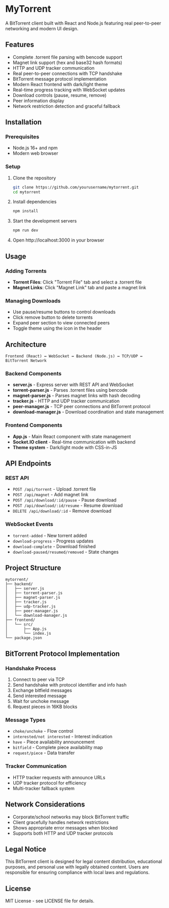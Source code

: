 # MyTorrent

A BitTorrent client built with React and Node.js featuring real peer-to-peer networking and modern UI design.

## Features

- Complete .torrent file parsing with bencode support
- Magnet link support (hex and base32 hash formats)
- HTTP and UDP tracker communication
- Real peer-to-peer connections with TCP handshake
- BitTorrent message protocol implementation
- Modern React frontend with dark/light theme
- Real-time progress tracking with WebSocket updates
- Download controls (pause, resume, remove)
- Peer information display
- Network restriction detection and graceful fallback

## Installation

### Prerequisites
- Node.js 16+ and npm
- Modern web browser

### Setup
1. Clone the repository
   ```bash
   git clone https://github.com/yourusername/mytorrent.git
   cd mytorrent
   ```

2. Install dependencies
   ```bash
   npm install
   ```

3. Start the development servers
   ```bash
   npm run dev
   ```

4. Open http://localhost:3000 in your browser

## Usage

### Adding Torrents
- **Torrent Files**: Click "Torrent File" tab and select a .torrent file
- **Magnet Links**: Click "Magnet Link" tab and paste a magnet link

### Managing Downloads
- Use pause/resume buttons to control downloads
- Click remove button to delete torrents
- Expand peer section to view connected peers
- Toggle theme using the icon in the header

## Architecture

```
Frontend (React) ↔ WebSocket ↔ Backend (Node.js) ↔ TCP/UDP ↔ BitTorrent Network
```

### Backend Components
- **server.js** - Express server with REST API and WebSocket
- **torrent-parser.js** - Parses .torrent files using bencode
- **magnet-parser.js** - Parses magnet links with hash decoding
- **tracker.js** - HTTP and UDP tracker communication
- **peer-manager.js** - TCP peer connections and BitTorrent protocol
- **download-manager.js** - Download coordination and state management

### Frontend Components
- **App.js** - Main React component with state management
- **Socket.IO client** - Real-time communication with backend
- **Theme system** - Dark/light mode with CSS-in-JS

## API Endpoints

### REST API
- `POST /api/torrent` - Upload .torrent file
- `POST /api/magnet` - Add magnet link
- `POST /api/download/:id/pause` - Pause download
- `POST /api/download/:id/resume` - Resume download
- `DELETE /api/download/:id` - Remove download

### WebSocket Events
- `torrent-added` - New torrent added
- `download-progress` - Progress updates
- `download-complete` - Download finished
- `download-paused/resumed/removed` - State changes

## Project Structure

```
mytorrent/
├── backend/
│   ├── server.js
│   ├── torrent-parser.js
│   ├── magnet-parser.js
│   ├── tracker.js
│   ├── udp-tracker.js
│   ├── peer-manager.js
│   └── download-manager.js
├── frontend/
│   └── src/
│       ├── App.js
│       └── index.js
└── package.json
```

## BitTorrent Protocol Implementation

### Handshake Process
1. Connect to peer via TCP
2. Send handshake with protocol identifier and info hash
3. Exchange bitfield messages
4. Send interested message
5. Wait for unchoke message
6. Request pieces in 16KB blocks

### Message Types
- `choke/unchoke` - Flow control
- `interested/not interested` - Interest indication
- `have` - Piece availability announcement
- `bitfield` - Complete piece availability map
- `request/piece` - Data transfer

### Tracker Communication
- HTTP tracker requests with announce URLs
- UDP tracker protocol for efficiency
- Multi-tracker fallback system

## Network Considerations

- Corporate/school networks may block BitTorrent traffic
- Client gracefully handles network restrictions
- Shows appropriate error messages when blocked
- Supports both HTTP and UDP tracker protocols

## Legal Notice

This BitTorrent client is designed for legal content distribution, educational purposes, and personal use with legally obtained content. Users are responsible for ensuring compliance with local laws and regulations.

## License

MIT License - see LICENSE file for details.